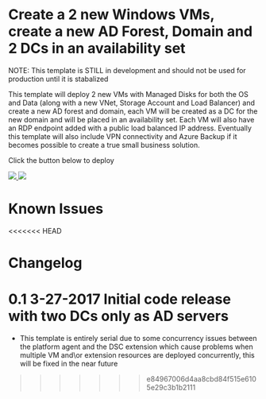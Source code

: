 # Create a 2 new Windows VMs, create a new AD Forest, Domain and 2 DCs in an availability set

NOTE: This template is STILL in development and should not be used for production until it is stabalized

This template will deploy 2 new VMs with Managed Disks for both the OS and Data (along with a new VNet, Storage Account and Load Balancer) and create a new  AD forest and domain, each VM will be created as a DC for the new domain and will be placed in an availability set. Each VM will also have an RDP endpoint added with a public load balanced IP address. Eventually this template will also include VPN connectivity and Azure Backup if it becomes possible to create a true small business solution.

Click the button below to deploy

<a href="https://portal.azure.com/#create/Microsoft.Template/uri/https%3A%2F%raw.githubusercontent.com%2Fazure%2Fazure-quickstart-templates%2Ftree%2F101-smallbusiness-two%2F101-smallbusiness-two%2Fazuredeploy.json" target="_blank">
    <img src="http://azuredeploy.net/deploybutton.png"/>
</a>
<a href="http://armviz.io/#/?load=https%3A%2F%2Fraw.githubusercontent.com%2Fazure%2Fazure-quickstart-templates%2Fmaster%2F101-smallbusiness-two%2Fazuredeploy.json" target="_blank">
    <img src="http://armviz.io/visualizebutton.png"/>
</a>

# Known Issues

<<<<<<< HEAD

# Changelog

0.1 3-27-2017 Initial code release with two DCs only as AD servers
=======
+	This template is entirely serial due to some concurrency issues between the platform agent and the DSC extension which cause problems when multiple VM and\or extension resources are deployed concurrently, this will be fixed in the near future
>>>>>>> e84967006d4aa8cbd84f515e6105e29c3b1b2111
